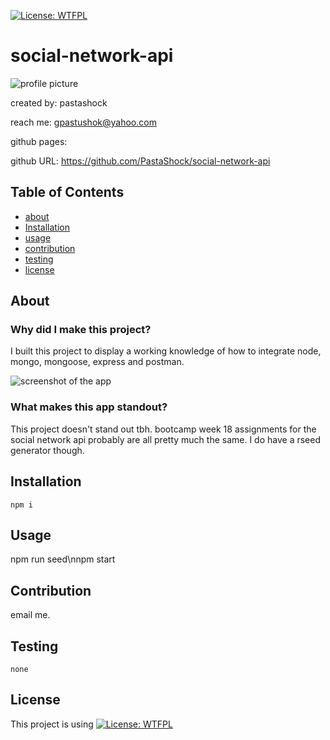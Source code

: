 
[![License: WTFPL](https://img.shields.io/badge/License-WTFPL-brightgreen.svg)](http://www.wtfpl.net/about/)
# social-network-api
![profile picture](https://github.com/pastashock.png?size=80)

created by: pastashock

reach me: gpastushok@yahoo.com

github pages: 

github URL: https://github.com/PastaShock/social-network-api


## Table of Contents
- [about](#about)
- [Installation](#Installation)
- [usage](#Usage)
- [contribution](#Contribution)
- [testing](#testing)
- [license](#license)

## About

### Why did I make this project?
I built this project to display a working knowledge of how to integrate node, mongo, mongoose, express and postman.

![screenshot of the app](assets/screenshot.gif)

### What makes this app standout?
This project doesn't stand out tbh. bootcamp week 18 assignments for the social network api probably are all pretty much the same. I do have a rseed generator though.

## Installation
```npm i```

## Usage

npm run seed\nnpm start

## Contribution
email me.

## Testing
```none```

## License
This project is using [![License: WTFPL](https://img.shields.io/badge/License-WTFPL-brightgreen.svg)](http://www.wtfpl.net/about/)

    